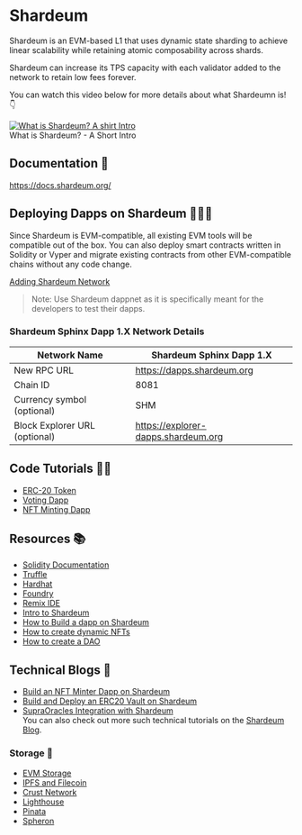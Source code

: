 # Shardeum

Shardeum is an EVM-based L1 that uses dynamic state sharding to achieve linear scalability while retaining atomic composability across shards.

Shardeum can increase its TPS capacity with each validator added to the network to retain low fees forever.

You can watch this video below for more details about what Shardeumn is! :point_down:

[![What is Shardeum? A shirt Intro ](https://i.ytimg.com/vi/97yFJYDF9x8/maxresdefault.jpg)](https://youtu.be/97yFJYDF9x8 "What is Shardeum? - A Short Intro")  
What is Shardeum? - A Short Intro

## Documentation :open_book:
https://docs.shardeum.org/

## Deploying Dapps on Shardeum 👨🏻‍💻

Since Shardeum is EVM-compatible, all existing EVM tools will be compatible out of the box. You can also deploy smart contracts written in Solidity or Vyper and migrate existing contracts from other EVM-compatible chains without any code change.

[Adding Shardeum Network](https://docs.shardeum.org/network/endpoints)

> Note: Use Shardeum dappnet as it is specifically meant for the developers to test their dapps.

### Shardeum Sphinx Dapp 1.X Network Details
| Network Name                  | Shardeum Sphinx Dapp 1.X            |
|-------------------------------|-------------------------------------|
| New RPC URL                   | https://dapps.shardeum.org          |
| Chain ID                      | 8081                                |
| Currency symbol (optional)    | SHM                                 |
| Block Explorer URL (optional) | https://explorer-dapps.shardeum.org |


## Code Tutorials :man_teacher:
- [ERC-20 Token](https://github.com/Shardeum/Shardeum-ProofOfCommunity-Workshops/tree/main/ERC%2020)  
- [Voting Dapp](https://github.com/Shardeum/Shardeum-ProofOfCommunity-Workshops/tree/main/Voting%20Dapp)  
- [NFT Minting Dapp](https://github.com/Shardeum/Shardeum-ProofOfCommunity-Workshops/tree/main/NFT%20minting%20Dapp)    

## Resources :books:

- [Solidity Documentation](https://docs.soliditylang.org/en/v0.8.19/)   
- [Truffle](https://docs.shardeum.org/smart-contracts/deploy/truffle)  
- [Hardhat](https://docs.shardeum.org/smart-contracts/deploy/hardhat)  
- [Foundry](https://docs.shardeum.org/smart-contracts/deploy/foundry)  
- [Remix IDE](https://docs.shardeum.org/smart-contracts/deploy/remix)  
- [Intro to Shardeum](https://www.youtube.com/watch?v=f7XzU7LiEOU)  
- [How to Build a dapp on Shardeum](https://www.youtube.com/watch?v=eAHgMQtuC6g)  
- [How to create dynamic NFTs](https://www.youtube.com/watch?v=XI6vn2RpSUA)  
- [How to create a DAO](https://www.youtube.com/watch?v=u53tmckbtXk)

## Technical Blogs :scroll:
- [Build an NFT Minter Dapp on Shardeum](https://shardeum.org/blog/build-an-nft-minter-dapp-on-shardeum/)  
- [Build and Deploy an ERC20 Vault on Shardeum](https://shardeum.org/blog/build-and-deploy-an-erc20-vault-on-shardeum/)  
- [SupraOracles Integration with Shardeum](https://shardeum.org/blog/supraoracles-integration-shardeum/)  
You can also check out more such technical tutorials on the [Shardeum Blog](https://shardeum.org/blog/category/shardeum-tutorials/).

### Storage :open_file_folder:
- [EVM Storage](https://docs.shardeum.org/storage/storage-evm)  
- [IPFS and Filecoin](https://docs.shardeum.org/storage/ipfs-and-filecoin)  
- [Crust Network](https://docs.shardeum.org/storage/crust)  
- [Lighthouse](https://docs.shardeum.org/storage/lighthouse)  
- [Pinata](https://docs.shardeum.org/storage/pinata)
- [Spheron](https://docs.shardeum.org/storage/spheron)
